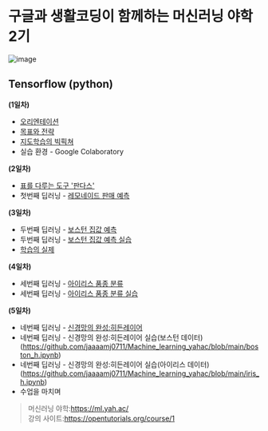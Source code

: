 # 구글과 생활코딩이 함께하는 머신러닝 야학 2기

![image](https://user-images.githubusercontent.com/55734436/103525975-73018200-4ec3-11eb-8dee-d85f9732d11b.png)




## Tensorflow (python)

**(1일차)**
- [오리엔테이션](https://github.com/jaaaamj0711/Machine_learning_yahac/blob/main/day1_orientation.md)
- [목표와 전략](https://github.com/jaaaamj0711/Machine_learning_yahac/blob/main/day1_target.md)
- [지도학습의 빅픽쳐](https://github.com/jaaaamj0711/Machine_learning_yahac/blob/main/day1_supervised.md)
- 실습 환경 - Google Colaboratory

**(2일차)**
- [표를 다루는 도구 '판다스'](https://github.com/jaaaamj0711/Machine_learning_yahac/blob/main/day2_pandas.md)
- 첫번째 딥러닝 - [레모네이드 판매 예측](https://github.com/jaaaamj0711/Machine_learning_yahac/blob/main/day2_lemon.md)

**(3일차)**
- 두번째 딥러닝 - [보스턴 집값 예측](https://github.com/jaaaamj0711/Machine_learning_yahac/blob/main/day3_boston.md)
- 두번째 딥러닝 - [보스턴 집값 예측 실습](https://github.com/jaaaamj0711/Machine_learning_yahac/blob/main/boston.ipynb)
- [학습의 실제](https://github.com/jaaaamj0711/Machine_learning_yahac/blob/main/day3_train.md)

**(4일차)**
- 세번째 딥러닝 - [아이리스 품종 분류](https://github.com/jaaaamj0711/Machine_learning_yahac/blob/main/day4_iris.md)
- 세번째 딥러닝 - [아이리스 품종 분류 실습](https://github.com/jaaaamj0711/Machine_learning_yahac/blob/main/iris.ipynb)

**(5일차)**
- 네번째 딥러닝 - [신경망의 완성:히든레이어](https://github.com/jaaaamj0711/Machine_learning_yahac/blob/main/day5_hidden.md)
- 네번째 딥러닝 - 신경망의 완성:히든레이어 실습(보스턴 데이터)(https://github.com/jaaaamj0711/Machine_learning_yahac/blob/main/boston_h.ipynb)
- 네번째 딥러닝 - 신경망의 완성:히든레이어 실습(아이리스 데이터)(https://github.com/jaaaamj0711/Machine_learning_yahac/blob/main/iris_h.ipynb)
- 수업을 마치며


> 머신러닝 야학:https://ml.yah.ac/  
> 강의 사이트:https://opentutorials.org/course/1
